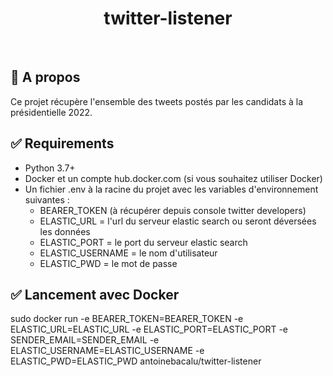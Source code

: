 <div align="center" id="top"> 


  <!-- <a href="https://{{app_url}}.netlify.app">Demo</a> -->
</div>

<h1 align="center">twitter-listener</h1>

<br>

## :dart: A propos ##

Ce projet récupère l'ensemble des tweets postés par les candidats à la présidentielle 2022. 


## :white_check_mark: Requirements ##

- Python 3.7+
- Docker et un compte hub.docker.com (si vous souhaitez utiliser Docker)
- Un fichier .env à la racine du projet avec les variables d'environnement suivantes : 
  - BEARER_TOKEN (à récupérer depuis console twitter developers)
  - ELASTIC_URL = l'url du serveur elastic search ou seront déversées les données
  - ELASTIC_PORT = le port du serveur elastic search
  - ELASTIC_USERNAME = le nom d'utilisateur
  - ELASTIC_PWD = le mot de passe


## :white_check_mark: Lancement avec Docker ##

sudo docker run -e BEARER_TOKEN=BEARER_TOKEN -e ELASTIC_URL=ELASTIC_URL -e ELASTIC_PORT=ELASTIC_PORT -e SENDER_EMAIL=SENDER_EMAIL -e ELASTIC_USERNAME=ELASTIC_USERNAME -e ELASTIC_PWD=ELASTIC_PWD antoinebacalu/twitter-listener
